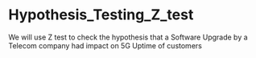# Hypothesis_Testing_Z_test
We will use Z test to check the hypothesis that a Software Upgrade by a Telecom company had impact on 5G Uptime of customers
